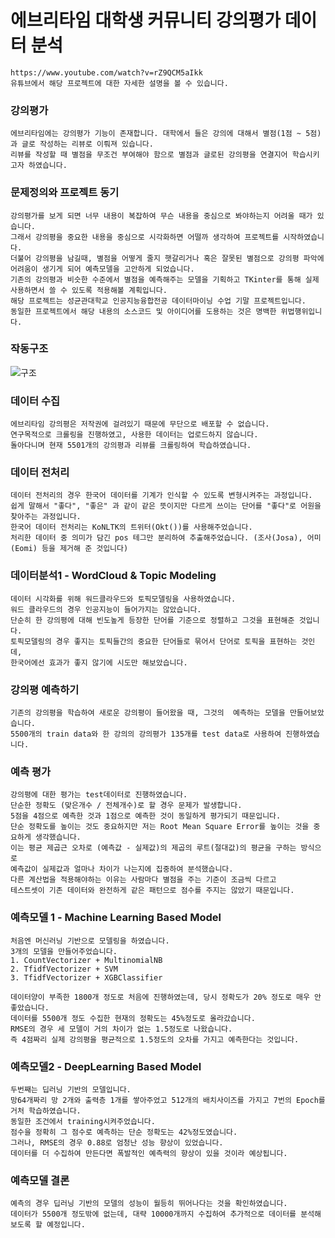 # 에브리타임 대학생 커뮤니티 강의평가 데이터 분석
    https://www.youtube.com/watch?v=rZ9QCM5aIkk
    유튜브에서 해당 프로젝트에 대한 자세한 설명을 볼 수 있습니다.

### 강의평가
    에브리타임에는 강의평가 기능이 존재합니다. 대학에서 들은 강의에 대해서 별점(1점 ~ 5점)과 글로 작성하는 리뷰로 이뤄져 있습니다.
    리뷰를 작성할 때 별점을 무조건 부여해야 함으로 별점과 글로된 강의평을 연결지어 학습시키고자 하였습니다.

### 문제정의와 프로젝트 동기
    강의평가를 보게 되면 너무 내용이 복잡하여 무슨 내용을 중심으로 봐야하는지 어려울 때가 있습니다. 
    그래서 강의평을 중요한 내용을 중심으로 시각화하면 어떨까 생각하여 프로젝트를 시작하였습니다.
    더불어 강의평을 남길때, 별점을 어떻게 줄지 햇갈리거나 혹은 잘못된 별점으로 강의평 파악에 어려움이 생기게 되어 예측모델을 고안하게 되었습니다.
    기존의 강의평과 비슷한 수준에서 별점을 예측해주는 모델을 기획하고 TKinter를 통해 실제 사용하면서 쓸 수 있도록 적용해볼 계획입니다.
    해당 프로젝트는 성균관대학교 인공지능융합전공 데이터마이닝 수업 기말 프로젝트입니다.
    동일한 프로젝트에서 해당 내용의 소스코드 및 아이디어를 도용하는 것은 명백한 위법행위입니다.

### 작동구조
![구조](https://user-images.githubusercontent.com/50725139/81751524-93bb3880-94ea-11ea-9cea-bcdf3abba8c1.png)

### 데이터 수집
    에브리타임 강의평은 저작권에 걸려있기 때문에 무단으로 배포할 수 없습니다.
    연구목적으로 크롤링을 진행하였고, 사용한 데이터는 업로드하지 않습니다.
    돌아다니며 현재 5501개의 강의평과 리뷰를 크롤링하여 학습하였습니다.
    
### 데이터 전처리
    데이터 전처리의 경우 한국어 데이터를 기계가 인식할 수 있도록 변형시켜주는 과정입니다.
    쉽게 말해서 "좋다", "좋은" 과 같이 같은 뜻이지만 다르게 쓰이는 단어를 "좋다"로 어원을 찾아주는 과정입니다.
    한국어 데이터 전처리는 KoNLTK의 트위터(Okt())를 사용해주었습니다.
    처리한 데이터 중 의미가 담긴 pos 테그만 분리하여 추출해주었습니다. (조사(Josa), 어미(Eomi) 등을 제거해 준 것입니다)
    
### 데이터분석1 - WordCloud & Topic Modeling
    데이터 시각화를 위해 워드클라우드와 토픽모델링을 사용하였습니다.
    워드 클라우드의 경우 인공지능이 들어가지는 않았습니다. 
    단순히 한 강의평에 대해 빈도높게 등장한 단어를 기준으로 정렬하고 그것을 표현해준 것입니다.
    토픽모델링의 경우 좋지는 토픽들간의 중요한 단어들로 묶어서 단어로 토픽을 표현하는 것인데, 
    한국어에선 효과가 좋지 않기에 시도만 해보았습니다.
    
### 강의평 예측하기
    기존의 강의평을 학습하여 새로운 강의평이 들어왔을 때, 그것의  예측하는 모델을 만들어보았습니다.
    5500개의 train data와 한 강의의 강의평가 135개를 test data로 사용하여 진행하였습니다.
    
### 예측 평가
    강의평에 대한 평가는 test데이터로 진행하였습니다.
    단순한 정확도 (맞은개수 / 전체개수)로 할 경우 문제가 발생합니다. 
    5점을 4점으로 예측한 것과 1점으로 예측한 것이 동일하게 평가되기 때문입니다.
    단순 정확도를 높이는 것도 중요하지만 저는 Root Mean Square Error를 높이는 것을 중요하게 생각했습니다.
    이는 평균 제곱근 오차로 (예측값 - 실제값)의 제곱의 루트(절대값)의 평균을 구하는 방식으로 
    예측값이 실제값과 얼마나 차이가 나는지에 집중하여 분석했습니다.
    다른 계산법을 적용해야하는 이유는 사람마다 별점을 주는 기준이 조금씩 다르고 
    테스트셋이 기존 데이터와 완전하게 같은 패턴으로 점수를 주지는 않았기 때문입니다.
    
### 예측모델 1 - Machine Learning Based Model
    처음엔 머신러닝 기반으로 모델링을 하였습니다.
    3개의 모델을 만들어주었습니다.
    1. CountVectorizer + MultinomialNB
    2. TfidfVectorizer + SVM
    3. TfidfVectorizer + XGBClassifier
    
    데이터양이 부족한 1800개 정도로 처음에 진행하였는데, 당시 정확도가 20% 정도로 매우 안좋았습니다.
    데이터를 5500개 정도 수집한 현재의 정확도는 45%정도로 올라갔습니다.
    RMSE의 경우 세 모델이 거의 차이가 없는 1.5정도로 나왔습니다. 
    즉 4점짜리 실제 강의평을 평균적으로 1.5정도의 오차를 가지고 예측한다는 것입니다.
    
### 예측모델2 - DeepLearning Based Model
    두번째는 딥러닝 기반의 모델입니다.
    망64개짜리 망 2개와 출력층 1개를 쌓아주었고 512개의 배치사이즈를 가지고 7번의 Epoch를 거처 학습하였습니다.
    동일한 조건에서 training시켜주었습니다.
    점수을 정확히 그 점수로 예측하는 단순 정확도는 42%정도였습니다.
    그러나, RMSE의 경우 0.88로 엄청난 성능 향상이 있었습니다.
    데이터를 더 수집하여 만든다면 폭발적인 예측력의 향상이 있을 것이라 예상됩니다.
    
### 예측모델 결론
    예측의 경우 딥러닝 기반의 모델의 성능이 월등히 뛰어나다는 것을 확인하였습니다.
    데이터가 5500개 정도밖에 없는데, 대략 10000개까지 수집하여 추가적으로 데이터를 분석해보도록 할 예정입니다.
